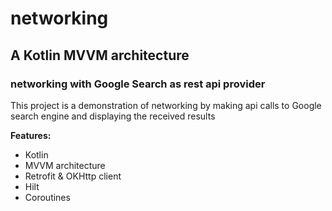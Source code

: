 # networking
## A Kotlin MVVM architecture 
### networking with Google Search as rest api provider

This project is a demonstration of networking by making api calls to Google search engine and displaying the received results


**Features:**

* Kotlin 
* MVVM architecture
* Retrofit & OKHttp client
* Hilt
* Coroutines
 

